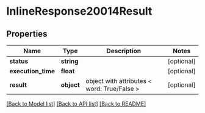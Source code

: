 # InlineResponse20014Result

## Properties
Name | Type | Description | Notes
------------ | ------------- | ------------- | -------------
**status** | **string** |  | [optional] 
**execution_time** | **float** |  | [optional] 
**result** | **object** | object with attributes &lt; word: True/False &gt; | [optional] 

[[Back to Model list]](../README.md#documentation-for-models) [[Back to API list]](../README.md#documentation-for-api-endpoints) [[Back to README]](../README.md)



